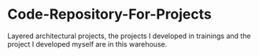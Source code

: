 # Code-Repository-For-Projects
Layered architectural projects, the projects I developed in trainings and the project I developed myself are in this warehouse.

